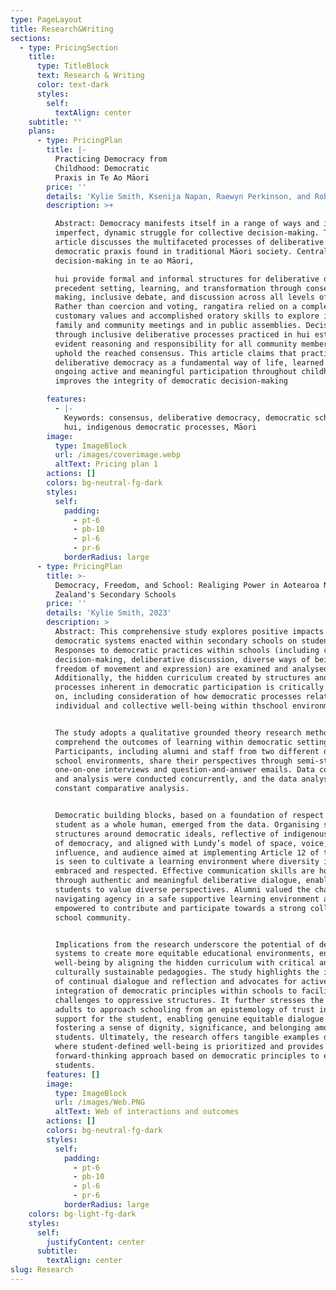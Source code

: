 ```yaml
---
type: PageLayout
title: Research&Writing
sections:
  - type: PricingSection
    title:
      type: TitleBlock
      text: Research & Writing
      color: text-dark
      styles:
        self:
          textAlign: center
    subtitle: ''
    plans:
      - type: PricingPlan
        title: |-
          Practicing Democracy from
          Childhood: Democratic
          Praxis in Te Ao Māori
        price: ''
        details: 'Kylie Smith, Ksenija Napan, Raewyn Perkinson, and Roberta Hunter'
        description: >+

          Abstract: Democracy manifests itself in a range of ways and is an
          imperfect, dynamic struggle for collective decision-making. This
          article discusses the multifaceted processes of deliberative
          democratic praxis found in traditional Māori society. Central to
          decision-making in te ao Māori,

          hui provide formal and informal structures for deliberative democracy,
          precedent setting, learning, and transformation through consensus
          making, inclusive debate, and discussion across all levels of society.
          Rather than coercion and voting, rangatira relied on a complex mix of
          customary values and accomplished oratory skills to explore issues in
          family and community meetings and in public assemblies. Decisions made
          through inclusive deliberative processes practiced in hui established
          evident reasoning and responsibility for all community members to
          uphold the reached consensus. This article claims that practicing
          deliberative democracy as a fundamental way of life, learned through
          ongoing active and meaningful participation throughout childhood,
          improves the integrity of democratic decision-making

        features:
          - |-
            Keywords: consensus, deliberative democracy, democratic schooling,
            hui, indigenous democratic processes, Māori
        image:
          type: ImageBlock
          url: /images/coverimage.webp
          altText: Pricing plan 1
        actions: []
        colors: bg-neutral-fg-dark
        styles:
          self:
            padding:
              - pt-6
              - pb-10
              - pl-6
              - pr-6
            borderRadius: large
      - type: PricingPlan
        title: >-
          Democracy, Freedom, and School: Realiging Power in Aotearoa New
          Zealand's Secondary Schools
        price: ''
        details: 'Kylie Smith, 2023'
        description: >
          Abstract: This comprehensive study explores positive impacts of
          democratic systems enacted within secondary schools on students.
          Responses to democratic practices within schools (including collective
          decision-making, deliberative discussion, diverse ways of being, and
          freedom of movement and expression) are examined and analysed.
          Additionally, the hidden curriculum created by structures and
          processes inherent in democratic participation is critically reflected
          on, including consideration of how democratic processes relate to
          individual and collective well-being within thschool environment.


          The study adopts a qualitative grounded theory research methodology to
          comprehend the outcomes of learning within democratic settings.
          Participants, including alumni and staff from two different democratic
          school environments, share their perspectives through semi-structured
          one-on-one interviews and question-and-answer emails. Data collection
          and analysis were conducted concurrently, and the data analysed using
          constant comparative analysis.


          Democratic building blocks, based on a foundation of respect for the
          student as a whole human, emerged from the data. Organising school
          structures around democratic ideals, reflective of indigenous models
          of democracy, and aligned with Lundy’s model of space, voice,
          influence, and audience aimed at implementing Article 12 of the UNCRC,
          is seen to cultivate a learning environment where diversity is
          embraced and respected. Effective communication skills are honed
          through authentic and meaningful deliberative dialogue, enabling
          students to value diverse perspectives. Alumni valued the challenge of
          navigating agency in a safe supportive learning environment and felt
          empowered to contribute and participate towards a strong collective
          school community.


          Implications from the research underscore the potential of democratic
          systems to create more equitable educational environments, enhancing
          well-being by aligning the hidden curriculum with critical and
          culturally sustainable pedagogies. The study highlights the importance
          of continual dialogue and reflection and advocates for active
          integration of democratic principles within schools to facilitate
          challenges to oppressive structures. It further stresses the need for
          adults to approach schooling from an epistemology of trust in and
          support for the student, enabling genuine equitable dialogue and
          fostering a sense of dignity, significance, and belonging among
          students. Ultimately, the research offers tangible examples of schools
          where student-defined well-being is prioritized and provides a
          forward-thinking approach based on democratic principles to empower
          students.
        features: []
        image:
          type: ImageBlock
          url: /images/Web.PNG
          altText: Web of interactions and outcomes
        actions: []
        colors: bg-neutral-fg-dark
        styles:
          self:
            padding:
              - pt-6
              - pb-10
              - pl-6
              - pr-6
            borderRadius: large
    colors: bg-light-fg-dark
    styles:
      self:
        justifyContent: center
      subtitle:
        textAlign: center
slug: Research
---
```

